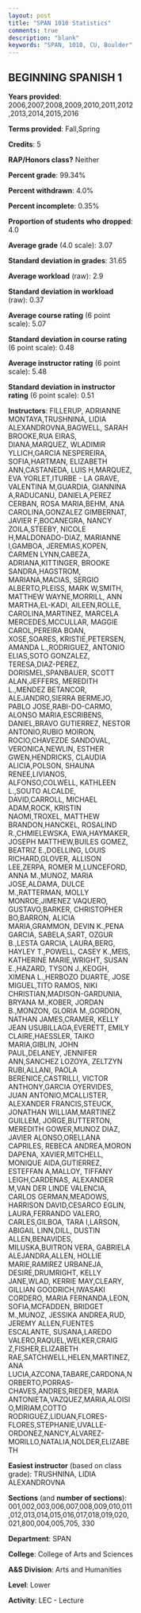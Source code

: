 ```yaml
---
layout: post
title: "SPAN 1010 Statistics"
comments: true
description: "blank"
keywords: "SPAN, 1010, CU, Boulder"
--- 
```

<head>
<script src="https://ajax.googleapis.com/ajax/libs/jquery/2.1.3/jquery.min.js"></script>
<script src="https://dl.dropboxusercontent.com/s/pc42nxpaw1ea4o9/highcharts.js?dl=0"></script>
<!-- <script src="../assets/js/highcharts.js"></script> -->
<style type="text/css">@font-face {
	font-family: "Bebas Neue";
	src: url(https://www.filehosting.org/file/details/544349/BebasNeue%20Regular.otf) format("opentype");
	}
	h1.Bebas { 
		font-family: "Bebas Neue", Verdana, Tahoma;
	}
</style>
</head>
<body>
	<div id="container" style="float: right; width: 45%; height: 88%; margin-left: 2.5%; margin-right: 2.5%;"></div>
	<script language="JavaScript">
		$(document).ready(function() {
		var chart = {type: 'column'};
		var title = {text: 'Grade Distribution'};
		var xAxis = {categories: ['A','B','C','D','F'],crosshair: true};
		var yAxis = {min: 0,title: {text: 'Percentage'}};
		var tooltip = {headerFormat: '<center><b><span style="font-size:20px">{point.key}</span></b></center>',
		               pointFormat: '<td style="padding:0"><b>{point.y:.1f}%</b></td>',
		               footerFormat: '</table>',shared: true,useHTML: true};
		var plotOptions = {column: {pointPadding: 0.0,borderWidth: 0}};  
		var credits = {enabled: false};var series= [{name: 'Percent',data: [43.14,36.85,14.04,3.05,2.88,]}];
		var json = {};
		json.chart = chart;
		json.title = title;
		json.tooltip = tooltip;
		json.xAxis = xAxis;
		json.yAxis = yAxis;  
		json.series = series;
		json.plotOptions = plotOptions;  
		json.credits = credits;
		$('#container').highcharts(json);
	});
	</script>
</body>
			   
## BEGINNING SPANISH 1

**Years provided**: 2006,2007,2008,2009,2010,2011,2012,2013,2014,2015,2016

**Terms provided**: Fall,Spring

**Credits**: 5

**RAP/Honors class?** Neither

**Percent grade**: 99.34%

**Percent withdrawn**: 4.0%

**Percent incomplete**: 0.35%

**Proportion of students who dropped**: 4.0

**Average grade** (4.0 scale): 3.07

**Standard deviation in grades**: 31.65

**Average workload** (raw): 2.9

**Standard deviation in workload** (raw): 0.37

**Average course rating** (6 point scale): 5.07

**Standard deviation in course rating** (6 point scale): 0.48

**Average instructor rating** (6 point scale): 5.48

**Standard deviation in instructor rating** (6 point scale): 0.51

**Instructors**: FILLERUP, ADRIANNE MONTAYA,TRUSHNINA, LIDIA ALEXANDROVNA,BAGWELL, SARAH BROOKE,RUA EIRAS, DIANA,MARQUEZ, WLADIMIR YLLICH,GARCIA NESPEREIRA, SOFIA,HARTMAN, ELIZABETH ANN,CASTANEDA, LUIS H,MARQUEZ, EVA YORLET,ITURBE - LA GRAVE, VALENTINA M,GUARDIA, GIANNINA A,RADUCANU, DANIELA,PEREZ CERBAN, ROSA MARIA,BEHM, ANA CAROLINA,GONZALEZ  GIMBERNAT, JAVIER F,BOCANEGRA, NANCY ZOILA,STEEBY, NICOLE H,MALDONADO-DIAZ, MARIANNE I,GAMBOA, JEREMIAS,KOPEN, CARMEN LYNN,CABEZA, ADRIANA,KITTINGER, BROOKE SANDRA,HAGSTROM, MARIANA,MACIAS, SERGIO ALBERTO,PLEISS, MARK W,SMITH, MATTHEW WAYNE,MORRILL, ANN MARTHA,EL-KADI, AILEEN,ROLLE, CAROLINA,MARTINEZ, MARCELA MERCEDES,MCCULLAR, MAGGIE CAROL,PEREIRA BOAN, XOSE,SOARES, KRISTIE,PETERSEN, AMANDA L.,RODRIGUEZ, ANTONIO ELIAS,SOTO GONZALEZ, TERESA,DIAZ-PEREZ, DORISMEL,SPANBAUER, SCOTT ALAN,JEFFERS, MEREDITH L.,MENDEZ BETANCOR, ALEJANDRO,SIERRA BERMEJO, PABLO JOSE,RABI-DO-CARMO, ALONSO MARIA,ESCRIBENS, DANIEL,BRAVO GUTIERREZ, NESTOR ANTONIO,RUBIO MOIRON, ROCIO,CHAVEZDE SANDOVAL, VERONICA,NEWLIN, ESTHER GWEN,HENDRICKS, CLAUDIA ALICIA,POLSON, SHAUNA RENEE,LIVIANOS, ALFONSO,COLWELL, KATHLEEN L.,SOUTO ALCALDE, DAVID,CARROLL, MICHAEL ADAM,ROCK, KRISTIN NAOMI,TROXEL, MATTHEW BRANDON,HANCKEL, ROSALIND R.,CHMIELEWSKA, EWA,HAYMAKER, JOSEPH MATTHEW,BUILES GOMEZ, BEATRIZ E.,DOELLING, LOUIS RICHARD,GLOVER, ALLISON LEE,ZERPA, ROMER M,LUNCEFORD, ANNA M.,MUNOZ, MARIA JOSE,ALDAMA, DULCE M.,RATTERMAN, MOLLY MONROE,JIMENEZ VAQUERO, GUSTAVO,BARKER, CHRISTOPHER BO,BARRON, ALICIA MARIA,GRAMMON, DEVIN K.,PENA GARCIA, SABELA,SART, OZGUR B.,LESTA GARCIA, LAURA,BERG, HAYLEY T.,POWELL, CASEY K.,MEIS, KATHERINE MARIE,WRIGHT, SUSAN E.,HAZARD, TYSON J.,KEOGH, XIMENA L.,HERBOZO DUARTE, JOSE MIGUEL,TITO RAMOS, NIKI CHRISTIAN,MADISON-GARDUNIA, BRYANA M.,KOBER, JORDAN B.,MONZON, GLORIA M.,GORDON, NATHAN JAMES,CRAMER, KELLY JEAN USUBILLAGA,EVERETT, EMILY CLAIRE,HAESSLER, TAIKO MARIA,GIBLIN, JOHN PAUL,DELANEY, JENNIFER ANN,SANCHEZ LOZOYA, ZELTZYN RUBI,ALLANI, PAOLA BERENICE,CASTRILLI, VICTOR ANTHONY,GARCIA OYERVIDES, JUAN ANTONIO,MCALLISTER, ALEXANDER FRANCIS,STEUCK, JONATHAN WILLIAM,MARTINEZ GUILLEM, JORGE,BUTTERTON, MEREDITH GOWER,MUNOZ DIAZ, JAVIER ALONSO,ORELLANA CAPRILES, REBECA ANDREA,MORON DAPENA, XAVIER,MITCHELL, MONIQUE AIDA,GUTIERREZ, ESTEFFAN A,MALLOY, TIFFANY LEIGH,CARDENAS, ALEXANDER M,VAN DER LINDE VALENCIA, CARLOS GERMAN,MEADOWS, HARRISON DAVID,CESARCO EGLIN, LAURA,FERRANDO VALERO, CARLES,GILBOA, TARA I,LARSON, ABIGAIL LINN,DILL, DUSTIN ALLEN,BENAVIDES, MILUSKA,BUITRON VERA, GABRIELA ALEJANDRA,ALLEN, HOLLIE MARIE,RAMIREZ URBANEJA, DESIRE,DRUMRIGHT, KELLY JANE,WLAD, KERRIE MAY,CLEARY, GILLIAN GOODRICH,IWASAKI CORDERO, MARIA FERNANDA,LEON, SOFIA,MCFADDEN, BRIDGET M.,MUNOZ, JESSIKA ANDREA,RUD, JEREMY ALLEN,FUENTES ESCALANTE, SUSANA,LAREDO VALERO,RAQUEL,WELKER,CRAIG Z,FISHER,ELIZABETH RAE,SATCHWELL,HELEN,MARTINEZ,ANA LUCIA,AZCONA,TABARE,CARDONA,NORBERTO,PORRAS-CHAVES,ANDRES,RIEDER, MARIA ANTONIETA,VAZQUEZ,MARIA,ALOISIO,MIRIAM,COTTO RODRIGUEZ,LIDUAN,FLORES-FLORES,STEPHANIE,UVALLE-ORDONEZ,NANCY,ALVAREZ-MORILLO,NATALIA,NOLDER,ELIZABETH

**Easiest instructor** (based on class grade): TRUSHNINA, LIDIA ALEXANDROVNA

**Sections** (and **number of sections**): 001,002,003,006,007,008,009,010,011,012,013,014,015,016,017,018,019,020,021,800,004,005,705, 330

**Department**: SPAN

**College**: College of Arts and Sciences

**A&S Division**: Arts and Humanities

**Level**: Lower

**Activity**: LEC - Lecture
